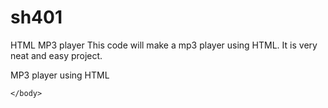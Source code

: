 sh401
=====

HTML MP3 player
This code will make a mp3 player using HTML.  It is very neat and easy project.

<!DOCTYPE html>
<html>
<head>
    <tilte>MP3 player using HTML</title>
</head>
    <body>
      
    </body>
